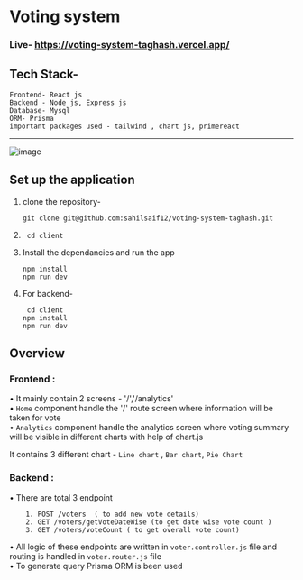 # Voting system 
### Live- https://voting-system-taghash.vercel.app/
## Tech Stack-
    Frontend- React js
    Backend - Node js, Express js
    Database- Mysql
    ORM- Prisma
    important packages used - tailwind , chart js, primereact
-------
![image](https://s6.ezgif.com/tmp/ezgif-6-1b6fabe6d7.gif)
## Set up the application
1. clone the repository-
   
   `
   git clone git@github.com:sahilsaif12/voting-system-taghash.git
   `
2.   ` cd client`
3. Install the dependancies and run the app
   
     `
       npm install
   `
   <br/>
   `
     npm run dev
   `
   
4. For backend-
   
   ` cd client`
    <br/>
    `npm install`
   <br/>
   `
     npm run dev
   `


## Overview

### Frontend :
• It mainly contain 2 screens - '/','/analytics' <br/>
• `Home` component handle the '/' route screen where information will be taken for vote<br/>
• `Analytics` component handle the analytics screen where voting summary will be visible in different charts with help of chart.js<br/>
      
It contains 3 different chart - `Line chart` , `Bar chart`, `Pie Chart`

### Backend :
• There are total 3 endpoint 

    
        1. POST /voters  ( to add new vote details) 
        2. GET /voters/getVoteDateWise (to get date wise vote count ) 
        3. GET /voters/voteCount ( to get overall vote count)
    
• All logic of these endpoints are written in `voter.controller.js` file and routing is handled in `voter.router.js` file <br/>
• To generate query Prisma ORM is been used
      
